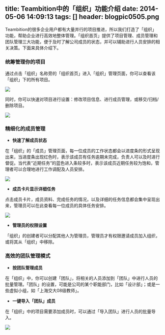 title: Teambition中的「组织」功能介绍
date: 2014-05-06 14:09:13
tags: []
header: blogpic0505.png
---
Teambition的很多企业用户都有大量并行的项目推进，所以我们打造了「组织」功能，帮助企业进行高效地整体管理。「组织首页」提供了项目管理、成员管理和团队管理三大功能，便于及时了解公司成员的状态，并可以辅助进行人员安排的相关决策。下面来具体介绍下。


### 统筹管理你的项目

通过点击「组织」名称旁的「组织首页」进入「组织」管理页面，你可以查看该「组织」下的所有项目。

![](/blog/image/13993677865950.png)

同时，你可以快速对项目进行设置：修改项目信息、进行成员管理，或移交/归档/删除项目。﻿

![](/blog/image/13993679781391.png)


### 精细化的成员管理

- **快速了解成员状态**

 在「组织」的「成员」管理页面，每一位成员的工作状态都会以进度条的形式呈现出来，当进度条出现红色时，表示该成员有任务逾期未完成，负责人可以及时进行督促。当代表“近期任务”的蓝色进入条较多时，表示该成员近期任务较为饱和，管理者可以合理地进行工作调配及人员安排。

![](/blog/image/13993681119962.png)

- **成员卡片显示详细任务**

 点击成员卡片，成员资料、完成任务的情况，以及详细的任务信息都会集中呈现出来，管理员可以在此查看每一位成员的具体任务安排。

![](/blog/image/13993684151323.png)

- **管理员的权限设置**

 「组织」的创建者可以分配其他人为管理员，管理员才有权限邀请成员加入组织，或将其从「组织」中移除。


### 高效的团队管理模式

- **按团队管理成员**

 在「组织」中，你可以创建「团队」，将相关的人员添加到「团队」中进行人员的批量管理。「团队」的设置，可能是公司的某个职能部门，比如「设计部」；或是一些虚拟小组，如「上海交大08级教师」。

- **一键导入「团队」成员**

 在「组织」中的项目需要添加成员时，可以通过「导入团队」进行人员的批量导入。

![](/blog/image/13993684703494.png)